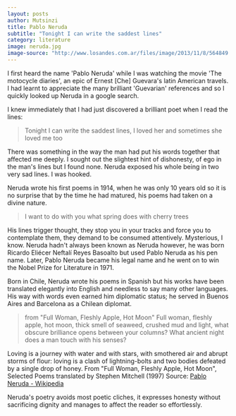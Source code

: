 ```yaml
---
layout: posts
author: Mutsinzi
title: Pablo Neruda
subtitle: "Tonight I can write the saddest lines"
category: literature
image: neruda.jpg
image-source: "http://www.losandes.com.ar/files/image/2013/11/8/564849.jpg"
---
```


I first heard the name 'Pablo Neruda' while I was watching the movie 'The motocycle diaries', an epic of Ernest [Che] Guevara's latin American travels. I had learnt to appreciate the many brilliant 'Guevarian' references and so I quickly looked up Neruda in a google search.

I knew immediately that I had just discovered a brilliant poet when I read the lines: 

> Tonight I can write the saddest lines, I loved her and sometimes she loved me too

There was something in the way the man had put his words together that affected me deeply. I sought out the slightest hint of dishonesty, of ego in the man's lines but I found none. Neruda exposed his whole being in two very sad lines. I was hooked.

Neruda wrote his first poems in 1914, when he was only 10 years old so it is no surprise that by the time he had matured, his poems had taken on a divine nature.
     
> I want to do with you what spring does with cherry trees

His lines trigger thought, they stop you in your tracks and force you to contemplate them, they demand to be consumed attentively. Mysterious, I know. Neruda hadn't always been known as Neruda however, he was born Ricardo Eliécer Neftalí Reyes Basoalto but used Pablo Neruda as his pen name. Later, Pablo Neruda became his legal name and he went on to win the Nobel Prize for Literature in 1971. 
 
Born in Chile, Neruda wrote his poems in Spanish but his works have been translated elegantly into English and needless to say many other languages. His way with words even earned him diplomatic status; he served in Buenos Aires and Barcelona as a Chilean diplomat. 

> from "Full Woman, Fleshly Apple, Hot Moon"
Full woman, fleshly apple, hot moon,
thick smell of seaweed, crushed mud and light,
what obscure brilliance opens between your columns?
What ancient night does a man touch with his senses?

Loving is a journey with water and with stars,
with smothered air and abrupt storms of flour:
loving is a clash of lightning-bolts
and two bodies defeated by a single drop of honey.
From "Full Woman, Fleshly Apple, Hot Moon",
Selected Poems translated by Stephen Mitchell (1997) 
    Source: [Pablo Neruda - Wikipedia](https://en.wikipedia.org/wiki/Pablo_Neruda "Pablo Neruda - Wikipedia")



Neruda's poetry avoids most poetic cliches, it expresses honesty without sacrificing dignity and manages to affect the reader so effortlessly.